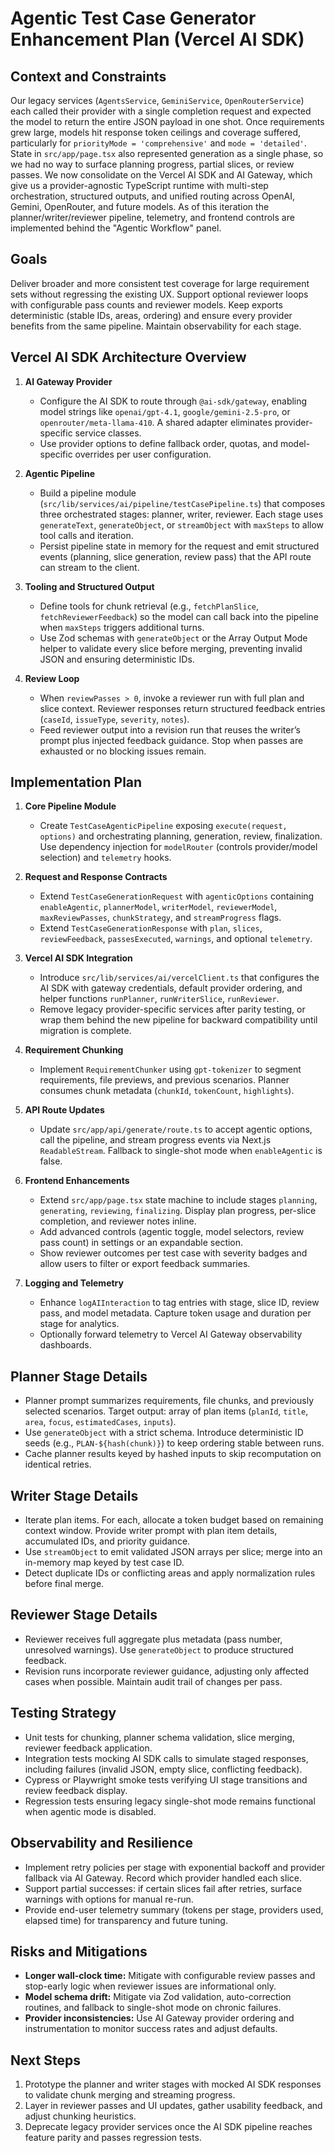 # Agentic Test Case Generator Enhancement Plan (Vercel AI SDK)

## Context and Constraints

Our legacy services (`AgentsService`, `GeminiService`, `OpenRouterService`) each called their provider with a single completion request and expected the model to return the entire JSON payload in one shot. Once requirements grew large, models hit response token ceilings and coverage suffered, particularly for `priorityMode = 'comprehensive'` and `mode = 'detailed'`. State in `src/app/page.tsx` also represented generation as a single phase, so we had no way to surface planning progress, partial slices, or review passes. We now consolidate on the Vercel AI SDK and AI Gateway, which give us a provider-agnostic TypeScript runtime with multi-step orchestration, structured outputs, and unified routing across OpenAI, Gemini, OpenRouter, and future models. As of this iteration the planner/writer/reviewer pipeline, telemetry, and frontend controls are implemented behind the "Agentic Workflow" panel.

## Goals

Deliver broader and more consistent test coverage for large requirement sets without regressing the existing UX. Support optional reviewer loops with configurable pass counts and reviewer models. Keep exports deterministic (stable IDs, areas, ordering) and ensure every provider benefits from the same pipeline. Maintain observability for each stage.

## Vercel AI SDK Architecture Overview

1. **AI Gateway Provider**
   - Configure the AI SDK to route through `@ai-sdk/gateway`, enabling model strings like `openai/gpt-4.1`, `google/gemini-2.5-pro`, or `openrouter/meta-llama-410`. A shared adapter eliminates provider-specific service classes.
   - Use provider options to define fallback order, quotas, and model-specific overrides per user configuration.

2. **Agentic Pipeline**
   - Build a pipeline module (`src/lib/services/ai/pipeline/testCasePipeline.ts`) that composes three orchestrated stages: planner, writer, reviewer. Each stage uses `generateText`, `generateObject`, or `streamObject` with `maxSteps` to allow tool calls and iteration.
   - Persist pipeline state in memory for the request and emit structured events (planning, slice generation, review pass) that the API route can stream to the client.

3. **Tooling and Structured Output**
   - Define tools for chunk retrieval (e.g., `fetchPlanSlice`, `fetchReviewerFeedback`) so the model can call back into the pipeline when `maxSteps` triggers additional turns.
   - Use Zod schemas with `generateObject` or the Array Output Mode helper to validate every slice before merging, preventing invalid JSON and ensuring deterministic IDs.

4. **Review Loop**
   - When `reviewPasses > 0`, invoke a reviewer run with full plan and slice context. Reviewer responses return structured feedback entries (`caseId`, `issueType`, `severity`, `notes`).
   - Feed reviewer output into a revision run that reuses the writer’s prompt plus injected feedback guidance. Stop when passes are exhausted or no blocking issues remain.

## Implementation Plan

1. **Core Pipeline Module**
   - Create `TestCaseAgenticPipeline` exposing `execute(request, options)` and orchestrating planning, generation, review, finalization. Use dependency injection for `modelRouter` (controls provider/model selection) and `telemetry` hooks.

2. **Request and Response Contracts**
   - Extend `TestCaseGenerationRequest` with `agenticOptions` containing `enableAgentic`, `plannerModel`, `writerModel`, `reviewerModel`, `maxReviewPasses`, `chunkStrategy`, and `streamProgress` flags.
   - Extend `TestCaseGenerationResponse` with `plan`, `slices`, `reviewFeedback`, `passesExecuted`, `warnings`, and optional `telemetry`.

3. **Vercel AI SDK Integration**
   - Introduce `src/lib/services/ai/vercelClient.ts` that configures the AI SDK with gateway credentials, default provider ordering, and helper functions `runPlanner`, `runWriterSlice`, `runReviewer`.
   - Remove legacy provider-specific services after parity testing, or wrap them behind the new pipeline for backward compatibility until migration is complete.

4. **Requirement Chunking**
   - Implement `RequirementChunker` using `gpt-tokenizer` to segment requirements, file previews, and previous scenarios. Planner consumes chunk metadata (`chunkId`, `tokenCount`, `highlights`).

5. **API Route Updates**
   - Update `src/app/api/generate/route.ts` to accept agentic options, call the pipeline, and stream progress events via Next.js `ReadableStream`. Fallback to single-shot mode when `enableAgentic` is false.

6. **Frontend Enhancements**
   - Extend `src/app/page.tsx` state machine to include stages `planning`, `generating`, `reviewing`, `finalizing`. Display plan progress, per-slice completion, and reviewer notes inline.
   - Add advanced controls (agentic toggle, model selectors, review pass count) in settings or an expandable section.
   - Show reviewer outcomes per test case with severity badges and allow users to filter or export feedback summaries.

7. **Logging and Telemetry**
   - Enhance `logAIInteraction` to tag entries with stage, slice ID, review pass, and model metadata. Capture token usage and duration per stage for analytics.
   - Optionally forward telemetry to Vercel AI Gateway observability dashboards.

## Planner Stage Details

- Planner prompt summarizes requirements, file chunks, and previously selected scenarios. Target output: array of plan items (`planId`, `title`, `area`, `focus`, `estimatedCases`, `inputs`).
- Use `generateObject` with a strict schema. Introduce deterministic ID seeds (e.g., `PLAN-${hash(chunk)}`) to keep ordering stable between runs.
- Cache planner results keyed by hashed inputs to skip recomputation on identical retries.

## Writer Stage Details

- Iterate plan items. For each, allocate a token budget based on remaining context window. Provide writer prompt with plan item details, accumulated IDs, and priority guidance.
- Use `streamObject` to emit validated JSON arrays per slice; merge into an in-memory map keyed by test case ID.
- Detect duplicate IDs or conflicting areas and apply normalization rules before final merge.

## Reviewer Stage Details

- Reviewer receives full aggregate plus metadata (pass number, unresolved warnings). Use `generateObject` to produce structured feedback.
- Revision runs incorporate reviewer guidance, adjusting only affected cases when possible. Maintain audit trail of changes per pass.

## Testing Strategy

- Unit tests for chunking, planner schema validation, slice merging, reviewer feedback application.
- Integration tests mocking AI SDK calls to simulate staged responses, including failures (invalid JSON, empty slice, conflicting feedback).
- Cypress or Playwright smoke tests verifying UI stage transitions and review feedback display.
- Regression tests ensuring legacy single-shot mode remains functional when agentic mode is disabled.

## Observability and Resilience

- Implement retry policies per stage with exponential backoff and provider fallback via AI Gateway. Record which provider handled each slice.
- Support partial successes: if certain slices fail after retries, surface warnings with options for manual re-run.
- Provide end-user telemetry summary (tokens per stage, providers used, elapsed time) for transparency and future tuning.

## Risks and Mitigations

- **Longer wall-clock time:** Mitigate with configurable review passes and stop-early logic when reviewer issues are informational only.
- **Model schema drift:** Mitigate via Zod validation, auto-correction routines, and fallback to single-shot mode on chronic failures.
- **Provider inconsistencies:** Use AI Gateway provider ordering and instrumentation to monitor success rates and adjust defaults.

## Next Steps

1. Prototype the planner and writer stages with mocked AI SDK responses to validate chunk merging and streaming progress.
2. Layer in reviewer passes and UI updates, gather usability feedback, and adjust chunking heuristics.
3. Deprecate legacy provider services once the AI SDK pipeline reaches feature parity and passes regression tests.
